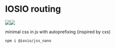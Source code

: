 # IOSIO routing
<img src="https://img.shields.io/circleci/project/github/iosio/jss_nano.svg?style=flat-square" /><img src="https://img.shields.io/npm/v/@iosio/jss_nano.svg?style=flat-square" />

minimal css in js with autoprefixing (inspired by cxs)

```sh
npm i @iosio/jss_nano
```
